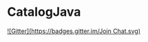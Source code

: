 CatalogJava
===========
[![Gitter](https://badges.gitter.im/Join Chat.svg)](https://gitter.im/Insidexa/CatalogJava?utm_source=badge&utm_medium=badge&utm_campaign=pr-badge&utm_content=badge)
